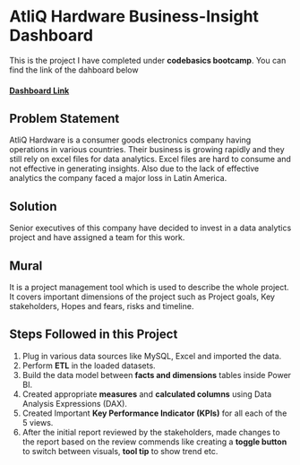 # AtliQ Hardware Business-Insight Dashboard

This is the project I have completed under **codebasics bootcamp**. You can find the link of the dahboard below

#### [Dashboard Link](https://www.novypro.com/project/atliq-hardware-business-insight-360)

## Problem Statement
AtliQ Hardware is a consumer goods electronics company having operations in various countries. Their business is growing rapidly and they still rely on excel files for data analytics. Excel files are hard to consume and not effective in generating insights. Also due to the lack of effective analytics the company faced a major loss in Latin America.

## Solution
Senior executives of this company have decided to invest in a data analytics project and have assigned a team for this work.

## Mural
It is a project management tool which is used to describe the whole project. It covers important dimensions of the project such as Project goals, Key stakeholders, Hopes and fears, risks and timeline.


## Steps Followed in this Project
1. Plug in various data sources like MySQL, Excel and imported the data.
2. Perform **ETL** in the loaded datasets.
3. Build the data model between **facts and dimensions** tables inside Power BI.
4. Created appropriate **measures** and **calculated columns** using Data Analysis Expressions (DAX).
5. Created Important **Key Performance Indicator (KPIs)** for all each of the 5 views.
6. After the initial report reviewed by the stakeholders, made changes to the report based on the review commends like creating a **toggle button** to switch between visuals, **tool tip** to show trend etc.





